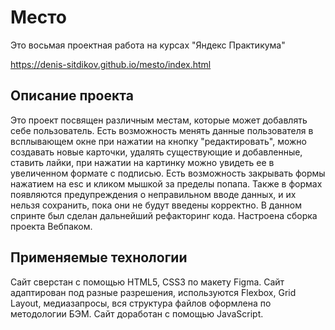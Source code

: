 # Место

Это восьмая проектная работа на курсах "Яндекс Практикума" 

https://denis-sitdikov.github.io/mesto/index.html

## Описание проекта

Это проект посвящен различным местам, которые может добавлять себе пользователь. Есть возможность менять данные пользователя в всплывающем окне при нажатии на кнопку "редактировать", можно создавать новые карточки, удалять существующие и добавленные, ставить лайки, при нажатии на картинку можно увидеть ее в увеличенном формате с подписью. Есть возможность закрывать формы нажатием на esc и кликом мышкой за пределы попапа. Также в формах появляются предупреждения о неправильном вводе данных, и их нельзя сохранить, пока они не будут введены корректно.
В данном спринте был сделан дальнейший рефакторинг кода. Настроена сборка проекта Вебпаком.

## Применяемые технологии

 Сайт сверстан с помощью HTML5, CSS3 по макету Figma. Сайт адаптирован под разные разрешения, используются Flexbox, Grid Layout, медиазапросы, вся структура файлов оформлена по методологии БЭМ. Сайт доработан с помощью JavaScript.

